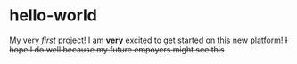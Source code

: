 # hello-world
My very _first_ project!
I am **very** excited to get started on this new platform! 
~~I hope I do well because my future empoyers might see this~~ 
